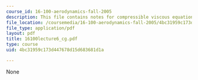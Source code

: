 ```yaml
---
course_id: 16-100-aerodynamics-fall-2005
description: This file contains notes for compressible viscous equations.
file_location: /coursemedia/16-100-aerodynamics-fall-2005/4bc31959c173d447678d15d683681d1a_16100lecture6_cg.pdf
file_type: application/pdf
layout: pdf
title: 16100lecture6_cg.pdf
type: course
uid: 4bc31959c173d447678d15d683681d1a

---
```

None